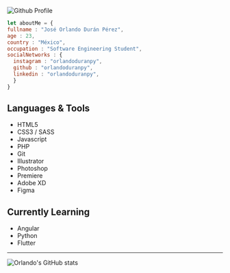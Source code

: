 ![Github Profile](https://user-images.githubusercontent.com/57104916/223331621-528bd546-93c7-47ef-96b7-eb62e657c14d.png)

``` javascript
let aboutMe = {
fullname : "José Orlando Durán Pérez",
age : 23,
country : "México",
occupation : "Software Engineering Student",
socialNetworks : {
  instagram : "orlandoduranpy",
  github : "orlandoduranpy",
  linkedin : "orlandoduranpy",
  }
}

```

## Languages & Tools
* HTML5
* CSS3 / SASS
* Javascript
* PHP
* Git
* Illustrator
* Photoshop
* Premiere
* Adobe XD
* Figma

## Currently Learning
* Angular
* Python
* Flutter

---

![Orlando's GitHub stats](https://github-readme-stats.vercel.app/api?username=orlandoduranpy&show_icons=true&theme=github_dark)


